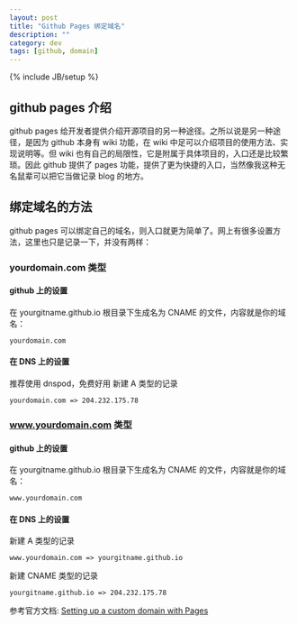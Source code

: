 ```yaml
---
layout: post
title: "Github Pages 绑定域名"
description: ""
category: dev
tags: [github, domain]
---
```

{% include JB/setup %}

## github pages 介绍
github pages 给开发者提供介绍开源项目的另一种途径。之所以说是另一种途径，是因为 github 本身有 wiki 功能，在 wiki 中足可以介绍项目的使用方法、实现说明等。但 wiki 也有自己的局限性，它是附属于具体项目的，入口还是比较繁琐。因此 github 提供了 pages 功能，提供了更为快捷的入口，当然像我这种无名鼠辈可以把它当做记录 blog 的地方。

## 绑定域名的方法
github pages 可以绑定自己的域名，则入口就更为简单了。网上有很多设置方法，这里也只是记录一下，并没有两样：

### yourdomain.com 类型

#### github 上的设置
在 yourgitname.github.io 根目录下生成名为 CNAME 的文件，内容就是你的域名：

    yourdomain.com

#### 在 DNS 上的设置
推荐使用 dnspod，免费好用
新建 A 类型的记录

    yourdomain.com => 204.232.175.78

### www.yourdomain.com 类型

#### github 上的设置
在 yourgitname.github.io 根目录下生成名为 CNAME 的文件，内容就是你的域名：

    www.yourdomain.com

#### 在 DNS 上的设置
新建 A 类型的记录

    www.yourdomain.com => yourgitname.github.io
    
新建 CNAME 类型的记录

    yourgitname.github.io => 204.232.175.78
    
参考官方文档: [Setting up a custom domain with Pages
](https://help.github.com/articles/setting-up-a-custom-domain-with-pages)

